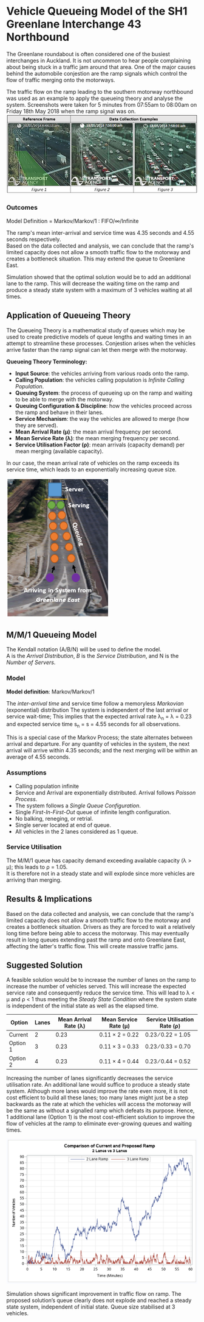# Vehicle Queueing Model of the SH1 Greenlane Interchange 43 Northbound

The Greenlane roundabout is often considered one of the busiest interchanges in Auckland. 
It is not uncommon to hear people complaining about being stuck in a traffic jam around that area.
One of the major causes behind the automobile conjestion are the ramp signals which control the flow of traffic merging onto 
the motorways.

The traffic flow on the ramp leading to the southern motorway northbound was used as an example to apply the queueing theory and 
analyse the system.
Screenshots were taken for 5 minutes from 07:55am to 08:00am on Friday 18th May 2018 when the ramp signal was on.
![alt text](https://github.com/briceshun/MM1-Queueing-Model/blob/master/Pictures/Screenshots.PNG?raw=true)

### Outcomes
Model Definition = Markov/Markov/1 : FIFO/∞/Infinite

The ramp's mean inter-arrival and service time was 4.35 seconds and 4.55 seconds respectively.<br>
Based on the data collected and analysis, we can conclude that the ramp's limited capacity does not allow a smooth traffic flow 
to the motorway and creates a bottleneck situation. This may extend the queue to Greenlane East.

Simulation showed that the optimal solution would be to add an additional lane to the ramp. 
This will decrease the waiting time on the ramp and produce a steady state system with a maximum of 3 vehicles waiting at all times.

## Application of Queueing Theory
The Queueing Theory is a mathematical study of queues which may be used to create predictive models of queue lengths and 
waiting times in an attempt to streamline these processes. 
Conjestion arises when the vehicles arrive faster than the ramp signal can let then merge with the motorway. 

<b>Queueing Theory Terminology:</b>
* <b>Input Source</b>: the vehicles arriving from various roads onto the ramp. 
* <b>Calling Population</b>: the vehicles calling population is <i>Infinite Calling Population</i>.
* <b>Queuing System</b>: the process of queueing up on the ramp and waiting to be able to merge with the motorway.
* <b>Queuing Configuration & Discipline</b>: how the vehicles proceed across the ramp and behave in their lanes.
* <b>Service Mechanism</b>: the way the vehicles are allowed to merge (how they are served).
* <b>Mean Arrival Rate (μ)</b>: the mean arrival frequency per second.
* <b>Mean Service Rate (λ)</b>: the mean merging frequency per second.
* <b>Service Utilisation Factor (ρ)</b>: mean arrivals (capacity demand) per mean merging (available capacity).

In our case, the mean arrival rate of vehicles on the ramp exceeds its service time, which leads to an exponentially increasing queue size.

![alt text](https://github.com/briceshun/MM1-Queueing-Model/blob/master/Pictures/System.PNG?raw=true)

## M/M/1 Queueing Model
The Kendall notation (A/B/N) will be used to define the model. <br>
A is the <i>Arrival Distribution</i>, <i>B</i> is the <i>Service Distribution</i>, and </i>N</i> is the <i>Number of Servers</i>.

### Model
<b>Model definition</b>: Markov/Markov/1

The <i>inter-arrival time </i> and </i>service time</i> follow a memoryless <i>Markovian</i> (exponential) distribution
The system is independent of the last arrival or service wait-time; 
This implies that the expected arrival rate λ<sub>n</sub> = λ = 0.23 and expected service time s<sub>n</sub> = s = 4.55 seconds for all observations. 

This is a special case of the Markov Process; the state alternates between arrival and departure. 
For any quantity of vehicles in the system, the next arrival will arrive within 4.35 seconds; 
and the next merging will be within an average of 4.55 seconds.

### Assumptions
* Calling population infinite
* Service and Arrival are exponentially distributed. Arrival follows <i>Poisson Process</i>.
* The system follows a <i>Single Queue Configuration</i>. 
* Single <i>First-In-First-Out</i> queue of infinite length configuration.
* No balking, reneging, or retrial.
* Single server located at end of queue.
* All vehicles in the 2 lanes considered as 1 queue.

### Service Utilisation
The M/M/1 queue has capacity demand exceeding available capacity (λ > μ); this leads to ρ = 1.05. <br>
It is therefore not in a steady state and will explode since more vehicles are arriving than merging.

## Results & Implications
Based on the data collected and analysis, we can conclude that the ramp's limited capacity does not allow a smooth traffic flow 
to the motorway and creates a bottleneck situation. 
Drivers as they are forced to wait a relatively long time before being able to access the motorway. 
This may eventually result in long queues extending past the ramp and onto Greenlane East, affecting the latter's traffic flow. 
This will create massive traffic jams.

## Suggested Solution
A feasible solution would be to increase the number of lanes on the ramp to increase the number of vehicles served. 
This will increase the expected service rate and consequently reduce the service time. 
This will lead to λ < μ and ρ < 1 thus meeting the <i>Steady State Condition</i> 
where the system state is independent of the initial state as well as the elapsed time.

| Option   | Lanes | Mean Arrival Rate (λ) | Mean Service Rate (μ)  | Service Utilisation Rate (ρ) |
| -------- | ----- | --------------------- | ---------------------- | ---------------------------- |
| Current  | 2     | 0.23                  | 0.11 × 2 = 0.22        | 0.23 ⁄ 0.22 = 1.05           |
| Option 1 | 3     | 0.23                  | 0.11 × 3 = 0.33        | 0.23 ⁄ 0.33 = 0.70           |
| Option 2 | 4     | 0.23                  | 0.11 × 4 = 0.44        | 0.23 ⁄ 0.44 = 0.52           |

Increasing the number of lanes significantly decreases the service utilisation rate. 
An additional lane would suffice to produce a steady state system. 
Although more lanes would improve the rate even more, it is not cost efficient to build all these lanes; 
too many lanes might just be a step backwards as the rate at which the vehicles will access the motorway will be the same as without a signalled ramp which defeats its purpose. 
Hence, 1 additional lane (Option 1) is the most cost-efficient solution to improve the flow of vehicles at the ramp to eliminate 
ever-growing queues and waiting times.

![alt text](https://github.com/briceshun/MM1-Queueing-Model/blob/master/Pictures/Simulation.png?raw=true)

Simulation shows significant improvement in traffic flow on ramp. 
The proposed solution’s queue clearly does not explode and reached a steady state system, independent of initial state.
Queue size stabilised at 3 vehicles.
